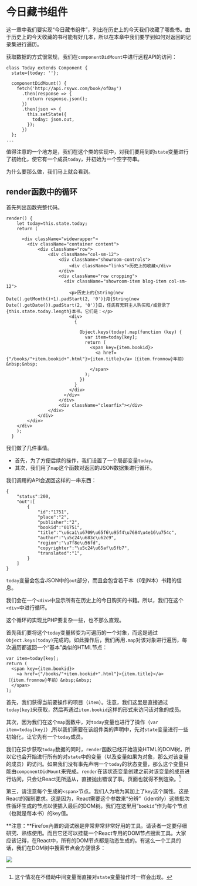 # 今日藏书组件

这一章中我们要实现“今日藏书组件”，列出在历史上的今天我们收藏了哪些书。由于历史上的今天收藏的书可能有好几本，所以在本章中我们要学到如何对返回的记录集进行遍历。

获取数据的方式很常规，我们在`componentDidMount`中进行远程API的访问：

```
class Today extends Component {
  state={today: ''};

  componentDidMount() {
    fetch('http://api.rsywx.com/book/ofDay')
      .then(response => {
        return response.json();
      })
      .then(json => {
        this.setState({
          today: json.out,
        });
      })
  };
...
```

值得注意的一个地方是，我们在这个类的实现中，对我们要用到的`state`变量进行了初始化，使它有一个成员`today`，并初始为一个空字符串。

为什么要那么做，我们马上就会看到。

## render函数中的循环

首先列出函数完整代码。

```
render() {
    let today=this.state.today;
    return (

      <div className="widewrapper">
        <div className="container content">
            <div className="row">
                <div className="col-sm-12">
                    <div className="showroom-controls">
                        <div className="links">历史上的收藏</div>
                    </div>
                    <div className="row cropping">
                      <div className="showroom-item blog-item col-sm-12">
                        <p>历史上的{String(new Date().getMonth()+1).padStart(2, '0')}月{String(new Date().getDate()).padStart(2, '0')}日，任氏有无轩主人购买和/或登录了{this.state.today.length}本书。它们是：</p>
                        <div>
                          {

                            Object.keys(today).map(function (key) {
                              var item=today[key];
                              return (
                                <span key={item.bookid}>
                                  <a href={"/books/"+item.bookid+".html"}>{item.title}</a>（{item.fromnow}年前）&nbsp;&nbsp;
                                </span>
                              );
                            })
                          }
                        </div>
                      </div>
                    </div>
                    <div className="clearfix"></div>
                </div>
            </div>
        </div>
    </div>
    );
  }
```

我们做了几件事情。

  * 首先，为了方便后续的操作，我们设置了一个局部变量`today`。
  * 其次，我们用了`map`这个函数对返回的JSON数据集进行循环。

我们调用的API会返回这样的一串东西：
```
{
    "status":200,
    "out":[
        {
            "id":"1751",
            "place":"2",
            "publisher":"2",
            "bookid":"01751",
            "title":"\u6ca1\u6709\u65f6\u95f4\u7684\u4e16\u754c",
            "author":"\u5c24\u683c\u62c9",
            "region":"\u7f8e\u56fd",
            "copyrighter":"\u5c24\u65af\u5fb7",
            "translated":"1",
        }
    ]
}
```

`today`变量会包含JSON中的`out`部分，而且会包含若干本（0到N本）书籍的信息。

我们会在一个`<div>`中显示所有在历史上的今日购买的书籍。所以，我们在这个`<div>`中进行循环。

这个循环的实现比PHP要复杂一些，也不那么直观。

首先我们要将这个`today`变量转变为可遍历的一个对象，而这是通过`Object.keys(today)`完成的。如此操作后，我们再用`.map`对该对象进行遍历，每次遍历都返回一个“基本”类似的HTML节点：

```
var item=today[key];
return (
  <span key={item.bookid}>
    <a href={"/books/"+item.bookid+".html"}>{item.title}</a>（{item.fromnow}年前）&nbsp;&nbsp;
  </span>
);
```

首先，我们获得当前要操作的项目（`item`）。注意，我们这里是直接通过`today[key]`来获取，然后再通过`item.bookid`这样的形式来访问该对象的成员。

其次，因为我们在这个`map`函数中，对`today`变量也进行了操作（`var item=today[key]`）,所以我们需要在该组件类的声明中，先对`state`变量进行一些初始化，让它先有一个`today`成员。

我们在异步获取`today`数据的同时，`render`函数已经开始渲染HTML的DOM树，所以它也会开始进行所有的对`state`中的变量（以及变量如果为对象，那么对该变量的成员）的访问。如果我们没有事先声明一个`today`的状态变量，那么这个变量只能由`componentDidMount`来完成。`render`在该状态变量创建之前对该变量的成员进行访问，只会让React无所适从，直接抛出错误了事。页面也就得不到渲染。[^1]

第三，请注意每个生成的`<span>`节点。我们人为地为其加上了`key`这个属性。这是React的强制要求。这是因为，React需要这个参数来“分辨”（identify）这些批次性循环生成的节点以便插入最后的DOM树。我们在这里用“`bookid`”作为每个节点（也就是每本书）的key值。

**注意：**Firefox內置的调试器是非常非常非常好用的工具。请读者一定要仔细研究、熟练使用。而且它还可以挂载一个React专用的DOM节点搜索工具。大家应该记得，在React中，所有的DOM节点都是动态生成的。有这么一个工具的话，我们在DOM树中搜索节点会方便很多：

![](http://rsywx.com/lib/exe/fetch.php/react:07-01.png)

[^1]:这个情况在不借助中间变量而直接对`state`变量操作时一样会出现。